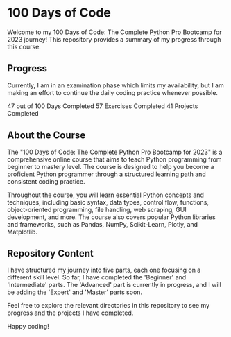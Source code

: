 # 100 Days of Code

Welcome to my 100 Days of Code: The Complete Python Pro Bootcamp for 2023 journey! This repository provides a summary of my progress through this course.


## Progress
Currently, I am in an examination phase which limits my availability, but I am making an effort to continue the daily coding practice whenever possible.

47 out of 100 Days Completed
57 Exercises Completed
41 Projects Completed


## About the Course

The "100 Days of Code: The Complete Python Pro Bootcamp for 2023" is a comprehensive online course that aims to teach Python programming from beginner to mastery level. The course is designed to help you become a proficient Python programmer through a structured learning path and consistent coding practice.

Throughout the course, you will learn essential Python concepts and techniques, including basic syntax, data types, control flow, functions, object-oriented programming, file handling, web scraping, GUI development, and more. The course also covers popular Python libraries and frameworks, such as Pandas, NumPy, Scikit-Learn, Plotly, and Matplotlib.


## Repository Content

I have structured my journey into five parts, each one focusing on a different skill level. So far, I have completed the 'Beginner' and 'Intermediate' parts. The 'Advanced' part is currently in progress, and I will be adding the 'Expert' and 'Master' parts soon.

Feel free to explore the relevant directories in this repository to see my progress and the projects I have completed.



Happy coding!

